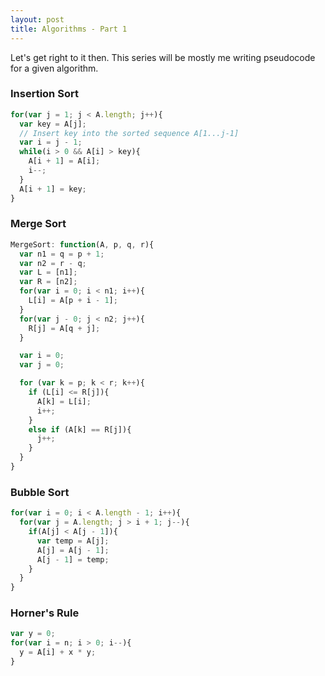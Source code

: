 ```yaml
---
layout: post
title: Algorithms - Part 1
---
```


Let's get right to it then. This series will be mostly me writing pseudocode for a given algorithm.

### Insertion Sort

```javascript
for(var j = 1; j < A.length; j++){
  var key = A[j];
  // Insert key into the sorted sequence A[1...j-1]
  var i = j - 1;
  while(i > 0 && A[i] > key){
    A[i + 1] = A[i];
    i--;
  }
  A[i + 1] = key;
}
```

### Merge Sort

```javascript
MergeSort: function(A, p, q, r){
  var n1 = q = p + 1;
  var n2 = r - q;
  var L = [n1];
  var R = [n2];
  for(var i = 0; i < n1; i++){
    L[i] = A[p + i - 1];
  }
  for(var j - 0; j < n2; j++){
    R[j] = A[q + j];
  }

  var i = 0;
  var j = 0;

  for (var k = p; k < r; k++){
    if (L[i] <= R[j]){
      A[k] = L[i];
      i++;
    }
    else if (A[k] == R[j]){
      j++;
    }
  }
}
```

### Bubble Sort

```javascript
for(var i = 0; i < A.length - 1; i++){
  for(var j = A.length; j > i + 1; j--){
    if(A[j] < A[j - 1]){
      var temp = A[j];
      A[j] = A[j - 1];
      A[j - 1] = temp;
    }
  }
}
```

### Horner's Rule

```javascript
var y = 0;
for(var i = n; i > 0; i--){
  y = A[i] + x * y;
}
```
